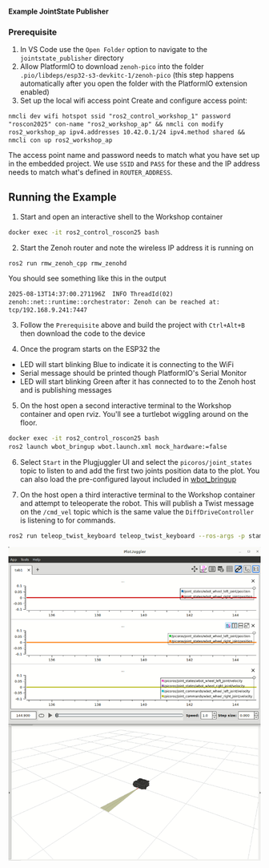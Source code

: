 #### Example JointState Publisher

### Prerequisite
1. In VS Code use the `Open Folder` option to navigate to the `jointstate_publisher` directory
1. Allow PlatformIO to download `zenoh-pico` into the folder `.pio/libdeps/esp32-s3-devkitc-1/zenoh-pico` (this step happens automatically after you open the folder with the PlatformIO extension enabled)
1. Set up the local wifi access point
Create and configure access point:
```
nmcli dev wifi hotspot ssid "ros2_control_workshop_1" password "roscon2025" con-name "ros2_workshop_ap" && nmcli con modify ros2_workshop_ap ipv4.addresses 10.42.0.1/24 ipv4.method shared && nmcli con up ros2_workshop_ap
```
The access point name and password needs to match what you have set up in the embedded project. We use `SSID` and `PASS` for these and the IP address needs to match what's defined in `ROUTER_ADDRESS`.


## Running the Example

1. Start and open an interactive shell to the Workshop container
```bash
docker exec -it ros2_control_roscon25 bash
```

2. Start the Zenoh router and note the wireless IP address it is running on
```bash
ros2 run rmw_zenoh_cpp rmw_zenohd
```

You should see something like this in the output
```
2025-08-13T14:37:00.271196Z  INFO ThreadId(02) zenoh::net::runtime::orchestrator: Zenoh can be reached at: tcp/192.168.9.241:7447
```

3. Follow the `Prerequisite` above and build the project with `Ctrl+Alt+B` then download the code to the device

4. Once the program starts on the ESP32 the
- LED will start blinking Blue to indicate it is connecting to the WiFi
- Serial message should be printed though PlatformIO's Serial Monitor
- LED will start blinking Green after it has connected to to the Zenoh host and is publishing messages

5. On the host open a second interactive terminal to the Workshop container and open rviz. You'll see a turtlebot wiggling around on the floor.
```bash
docker exec -it ros2_control_roscon25 bash
ros2 launch wbot_bringup wbot.launch.xml mock_hardware:=false
```

6. Select `Start` in the Plugjuggler UI and select the `picoros/joint_states` topic to listen to and add the first two joints position data to the plot.
You can also load the pre-configured layout included in [wbot_bringup](/zenoh_host/wbot_bringup/wbot_plotjuggler.xml)

7. On the host open a third interactive terminal to the Workshop container and attempt to teleoperate the robot.
This will publish a Twist message on the `/cmd_vel` topic which is the same value the `DiffDriveController` is listening to for commands.

```bash
ros2 run teleop_twist_keyboard teleop_twist_keyboard --ros-args -p stamped:=true
```

<img src="../docs/wb3_teleop.gif">
